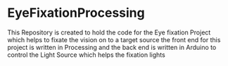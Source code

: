 # EyeFixationProcessing
This Repository is created to hold the code for the Eye fixation Project which helps to fixate the vision on to a target source the front end for this project is written in Processing and the back end is written in Arduino to control the Light Source which helps the fixation lights
